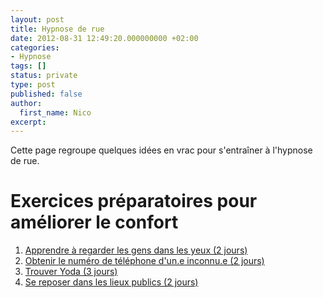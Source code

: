 ```yaml
---
layout: post
title: Hypnose de rue
date: 2012-08-31 12:49:20.000000000 +02:00
categories:
- Hypnose
tags: []
status: private
type: post
published: false
author:
  first_name: Nico
excerpt:
---
```

<p>Cette page regroupe quelques idées en vrac pour s'entraîner à l'hypnose de rue.</p>
<h1>Exercices préparatoires pour améliorer le confort</h1>
<ol>
<li><a href="http://hypnodingues.org/archives/1120">Apprendre à regarder les gens dans les yeux (2 jours)</a></li>
<li><a href="http://hypnodingues.org/archives/1123">Obtenir le numéro de téléphone d'un.e inconnu.e (2 jours)</a></li>
<li><a href="http://hypnodingues.org/archives/1125">Trouver Yoda (3 jours)</a></li>
<li><a href="http://hypnodingues.org/archives/1143">Se reposer dans les lieux publics (2 jours)</a></li>
</ol>
